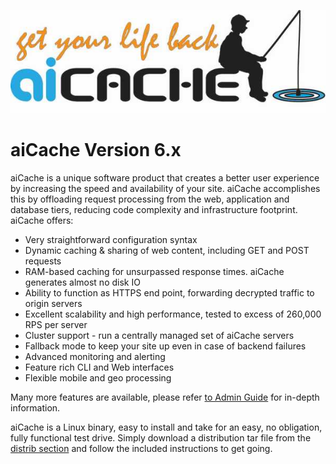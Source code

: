 ![logo](https://github.com/aicache/v6/blob/master/static/ailogo.jpg)

# aiCache Version 6.x

aiCache is a unique software product that creates a better user experience by increasing the speed and availability of your site. aiCache accomplishes this by offloading request processing from the web, application and database tiers, reducing code complexity and infrastructure footprint. aiCache offers:

* Very straightforward configuration syntax
* Dynamic caching & sharing of web content, including GET and POST requests
* RAM-based caching for unsurpassed response times. aiCache generates almost no disk IO
* Ability to function as HTTPS end point, forwarding decrypted traffic to origin servers
* Excellent scalability and high performance, tested to excess of 260,000 RPS per server
* Cluster support - run a centrally managed set of aiCache servers
* Fallback mode to keep your site up even in case of backend failures
* Advanced monitoring and alerting
* Feature rich CLI and Web interfaces
* Flexible mobile and geo processing

Many more features are available, please refer [to Admin Guide](https://github.com/aicache/v6/blob/master/doc/aicache_adm_guide-600.pdf) for in-depth information.

aiCache is a Linux binary, easy to install and take for an easy, no obligation, fully functional test drive. Simply download a distribution tar file from the [distrib section](https://github.com/aicache/v6/tree/master/distrib) and follow the included instructions to get going.
